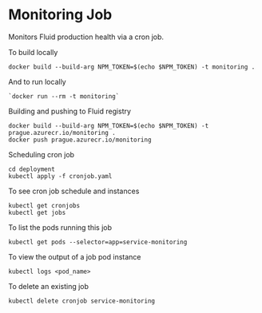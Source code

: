 # Monitoring Job
Monitors Fluid production health via a cron job.

To build locally
```
docker build --build-arg NPM_TOKEN=$(echo $NPM_TOKEN) -t monitoring .
```

And to run locally
```
`docker run --rm -t monitoring`
```


Building and pushing to Fluid registry
```
docker build --build-arg NPM_TOKEN=$(echo $NPM_TOKEN) -t prague.azurecr.io/monitoring .
docker push prague.azurecr.io/monitoring
```

Scheduling cron job
```
cd deployment
kubectl apply -f cronjob.yaml
```

To see cron job schedule and instances
```
kubectl get cronjobs
kubectl get jobs
```

To list the pods running this job
```
kubectl get pods --selector=app=service-monitoring
```

To view the output of a job pod instance
```
kubectl logs <pod_name>
```

To delete an existing job
```
kubectl delete cronjob service-monitoring
```

